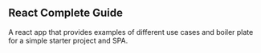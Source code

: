## React Complete Guide 

A react app that provides examples of different use cases and boiler plate for a simple starter project and SPA. 